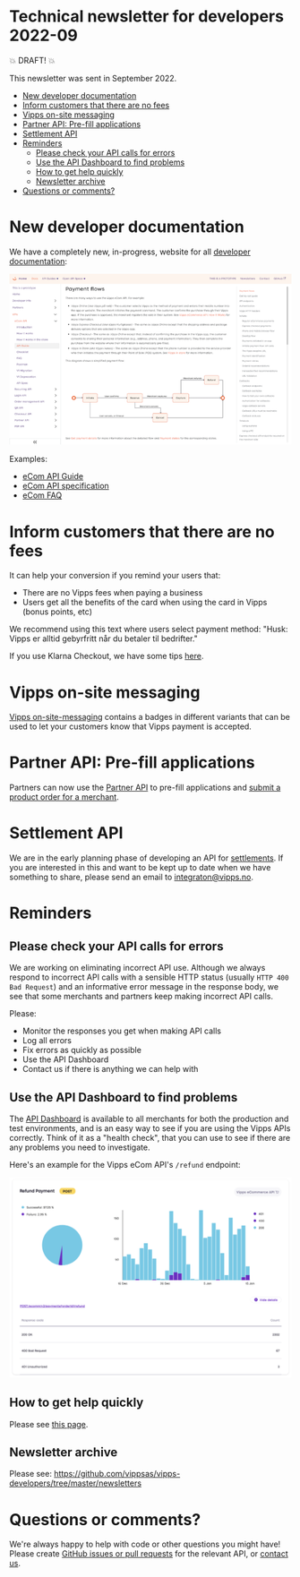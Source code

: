 <!-- START_METADATA
---
sidebar_position: 69
title: 2022-09
---
END_METADATA -->

# Technical newsletter for developers 2022-09

💥 DRAFT! 💥

This newsletter was sent in September 2022.

<!-- START_TOC -->

* [New developer documentation](#new-developer-documentation)
* [Inform customers that there are no fees](#inform-customers-that-there-are-no-fees)
* [Vipps on-site messaging](#vipps-on-site-messaging)
* [Partner API: Pre-fill applications](#partner-api-pre-fill-applications)
* [Settlement API](#settlement-api)
* [Reminders](#reminders)
  * [Please check your API calls for errors](#please-check-your-api-calls-for-errors)
  * [Use the API Dashboard to find problems ](#use-the-api-dashboard-to-find-problems)
  * [How to get help quickly](#how-to-get-help-quickly)
  * [Newsletter archive](#newsletter-archive)
* [Questions or comments?](#questions-or-comments)

<!-- END_TOC -->

# New developer documentation

We have a completely new, in-progress, website for all
[developer documentation](https://vippsas.github.io/vipps-developer-docs/):

![Vipps Developer Documentation](images/2022-09-vipps-developer-docs.png)

Examples:
* [eCom API Guide](https://vippsas.github.io/vipps-developer-docs/docs/APIs/ecom-api)
* [eCom API specification](https://vippsas.github.io/vipps-developer-docs/api/ecom)
* [eCom FAQ](https://vippsas.github.io/vipps-developer-docs/docs/APIs/ecom-api/vipps-ecom-api-faq)

# Inform customers that there are no fees

It can help your conversion if you remind your users that:
* There are no Vipps fees when paying a business
* Users get all the benefits of the card when using the card in Vipps (bonus points, etc)

We recommend using this text where users select payment method:
"Husk: Vipps er alltid gebyrfritt når du betaler til bedrifter."

If you use Klarna Checkout, we have some tips
[here](https://github.com/vippsas/vipps-ecom-api/blob/master/vipps-ecom-api-faq.md#can-i-use-vipps-with-klarna-checkout).

# Vipps on-site messaging

[Vipps on-site-messaging](https://github.com/vippsas/vipps-checkout-api/blob/main/vipps-checkout-on-site-messaging.md)
contains a badges in different variants that can be used to let your customers
know that Vipps payment is accepted.

# Partner API: Pre-fill applications

Partners can now use the
[Partner API](https://github.com/vippsas/vipps-partner-api)
to pre-fill applications and
[submit a product order for a merchant](https://github.com/vippsas/vipps-partner-api/blob/main/vipps-partner-api.md#submit-a-product-order-for-a-merchant).

# Settlement API

We are in the early planning phase of developing an API for
[settlements](https://github.com/vippsas/vipps-developers/tree/master/settlements).
If you are interested in this and want to be kept up to date when we have
something to share, please send an email to integraton@vipps.no.

# Reminders

## Please check your API calls for errors

We are working on eliminating incorrect API use. Although we always respond to
incorrect API calls with a sensible HTTP status (usually `HTTP 400 Bad Request`)
and an informative error message in the response body, we see that some merchants
and partners keep making incorrect API calls.

Please:
- Monitor the responses you get when making API calls
- Log all errors
- Fix errors as quickly as possible
- Use the API Dashboard
- Contact us if there is anything we can help with

## Use the API Dashboard to find problems

The
[API Dashboard](https://github.com/vippsas/vipps-developers#api-dashboard)
is available to all merchants for both the production and test environments,
and is an easy way to see if you are using the Vipps APIs correctly.
Think of it as a "health check", that you can use to see if there are any
problems you need to investigate.

Here's an example for the Vipps eCom API's `/refund` endpoint:

![API Dashboard example](images/2021-02-api-dashboard-example.png)

## How to get help quickly

Please see
[this page](https://github.com/vippsas/vipps-developers/blob/master/contact.md).

## Newsletter archive

Please see: https://github.com/vippsas/vipps-developers/tree/master/newsletters

# Questions or comments?

We're always happy to help with code or other questions you might have!
Please create [GitHub issues or pull requests](https://github.com/vippsas)
for the relevant API,
or [contact us](https://github.com/vippsas/vipps-developers/blob/master/contact.md).

